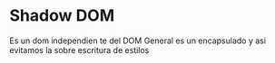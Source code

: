 # Shadow DOM
Es un dom independien te del DOM General es un encapsulado y asi evitamos la sobre escritura de estilos

